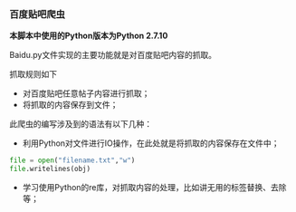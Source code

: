 ### 百度贴吧爬虫

**本脚本中使用的Python版本为Python 2.7.10**

Baidu.py文件实现的主要功能就是对百度贴吧内容的抓取。

抓取规则如下

* 对百度贴吧任意帖子内容进行抓取；
* 将抓取的内容保存到文件；

此爬虫的编写涉及到的语法有以下几种：

* 利用Python对文件进行IO操作，在此处就是将抓取的内容保存在文件中；

```python
file = open("filename.txt","w")
file.writelines(obj)
```

* 学习使用Python的re库，对抓取内容的处理，比如讲无用的标签替换、去除等； 